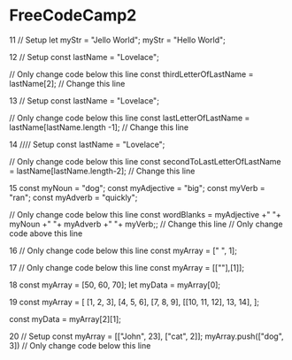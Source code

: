 # FreeCodeCamp2



11 // Setup
let myStr = "Jello World";
 myStr = "Hello World";

12 // Setup
const lastName = "Lovelace";

// Only change code below this line
const thirdLetterOfLastName = lastName[2]; // Change this line

13 // Setup
const lastName = "Lovelace";

// Only change code below this line
const lastLetterOfLastName = lastName[lastName.length -1]; // Change this line

14 //// Setup
const lastName = "Lovelace";

// Only change code below this line
const secondToLastLetterOfLastName = lastName[lastName.length-2]; // Change this line


15  const myNoun = "dog";
const myAdjective = "big";
const myVerb = "ran";
const myAdverb = "quickly";

// Only change code below this line
const wordBlanks  = myAdjective +" "+ myNoun +" "+ myAdverb +" "+  myVerb;; // Change this line
// Only change code above this line

16 // Only change code below this line
const myArray = [" ", 1];

17  // Only change code below this line
const myArray = [[""],[1]];

18  const myArray = [50, 60, 70];
 let myData = myArray[0];


 19  const myArray = [
  [1, 2, 3],
  [4, 5, 6],
  [7, 8, 9],
  [[10, 11, 12], 13, 14],
];

const myData = myArray[2][1];

 
 20 // Setup
const myArray = [["John", 23], ["cat", 2]];
myArray.push(["dog", 3])
// Only change code below this line
